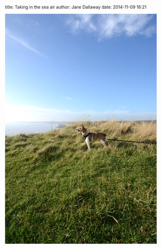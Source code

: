 
title: Taking in the sea air
author: Jane Dallaway
date: 2014-11-09 16:21

<div><a href="/media/tp_IMG_20141109_161953.JPG"><img src="/media/tp_thumb_IMG_20141109_161953.JPG" width="500" height="755"/></a></div>


  
      